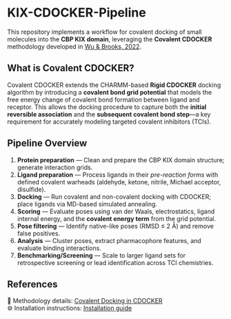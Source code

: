 # KIX-CDOCKER-Pipeline

This repository implements a workflow for covalent docking of small molecules into the **CBP KIX domain**, leveraging the **Covalent CDOCKER** methodology developed in [Wu & Brooks, 2022](https://pubmed.ncbi.nlm.nih.gov/35984589/).  

## What is Covalent CDOCKER?  
Covalent CDOCKER extends the CHARMM-based **Rigid CDOCKER** docking algorithm by introducing a **covalent bond grid potential** that models the free energy change of covalent bond formation between ligand and receptor. This allows the docking procedure to capture both the **initial reversible association** and the **subsequent covalent bond step**—a key requirement for accurately modeling targeted covalent inhibitors (TCIs).  

## Pipeline Overview  
1. **Protein preparation** — Clean and prepare the CBP KIX domain structure; generate interaction grids.  
2. **Ligand preparation** — Process ligands in their *pre-reaction forms* with defined covalent warheads (aldehyde, ketone, nitrile, Michael acceptor, disulfide).  
3. **Docking** — Run covalent and non-covalent docking with CDOCKER; place ligands via MD-based simulated annealing.  
4. **Scoring** — Evaluate poses using van der Waals, electrostatics, ligand internal energy, and the **covalent energy term** from the grid potential.  
5. **Pose filtering** — Identify native-like poses (RMSD ≤ 2 Å) and remove false positives.  
6. **Analysis** — Cluster poses, extract pharmacophore features, and evaluate binding interactions.  
7. **Benchmarking/Screening** — Scale to larger ligand sets for retrospective screening or lead identification across TCI chemistries.  

## References  
📖 Methodology details: [Covalent Docking in CDOCKER](https://pubmed.ncbi.nlm.nih.gov/35984589/)  
⚙️ Installation instructions: [Installation guide](https://github.com/StressedChemist/KIX-CDOCKER-Pipeline/blob/main/Installation)  

